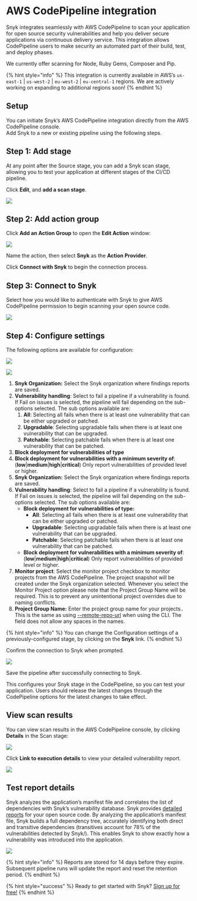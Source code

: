 # AWS CodePipeline integration

Snyk integrates seamlessly with AWS CodePipeline to scan your application for open source security vulnerabilities and help you deliver secure applications via continuous delivery service. This integration allows CodePipeline users to make security an automated part of their build, test, and deploy phases.

We currently offer scanning for Node, Ruby Gems, Composer and Pip.

{% hint style="info" %}
This integration is currently available in AWS’s `us-east-1` \| `us-west-2` \| `eu-west-2` \| `eu-central-1` regions. We are actively working on expanding to additional regions soon!
{% endhint %}

## Setup

You can initiate Snyk’s AWS CodePipeline integration directly from the AWS CodePipeline console.  
Add Snyk to a new or existing pipeline using the following steps.

## Step 1: Add stage

At any point after the Source stage, you can add a Snyk scan stage, allowing you to test your application at different stages of the CI/CD pipeline.

Click **Edit**, and **add a scan stage**.

![](../../.gitbook/assets/aws-cp-add-stage.png)

## Step 2: Add action group

Click **Add an Action Group** to open the **Edit Action** window:

![](../../.gitbook/assets/aws-cp-edit-action.png)

Name the action, then select **Snyk** as the **Action Provider**.

Click **Connect with Snyk** to begin the connection process.

## Step 3: Connect to Snyk

Select how you would like to authenticate with Snyk to give AWS CodePipeline permission to begin scanning your open source code.

![](../../.gitbook/assets/snyk-cp-int-config.png)

## Step 4: Configure settings

The following options are available for configuration:

![](../../.gitbook/assets/configure.png)

![](../../.gitbook/assets/image8%20%281%29.png)

1. **Snyk Organization:** Select the Snyk organization where findings reports are saved. 
2. **Vulnerability handling**: Select to fail a pipeline if a vulnerability is found. If Fail on issues is selected, the pipeline will fail depending on the sub-options selected. The sub options available are: 
   1. **All**: Selecting all fails when there is at least one vulnerability that can be either upgraded or patched. 
   2. **Upgradable**: Selecting upgradable fails when there is at least one vulnerability that can be upgraded. 
   3. **Patchable**: Selecting patchable fails when there is at least one vulnerability that can be patched. 
3. **Block deployment for vulnerabilities of type** 
4. **Block deployment for vulnerabilities with a minimum severity of**: \(**low**\|**medium**\|**high**\|**critical**\) Only report vulnerabilities of provided level or higher.
5. **Snyk Organization:** Select the Snyk organization where findings reports are saved.
6. **Vulnerability handling**: Select to fail a pipeline if a vulnerability is found. If Fail on issues is selected, the pipeline will fail depending on the sub-options selected. The sub options available are: 
   * **Block deployment for vulnerabilities of type:**
     * **All**: Selecting all fails when there is at least one vulnerability that can be either upgraded or patched. 
     * **Upgradable**: Selecting upgradable fails when there is at least one vulnerability that can be upgraded. 
     * **Patchable**: Selecting patchable fails when there is at least one vulnerability that can be patched. 
   * **Block deployment for vulnerabilities with a minimum severity of**: \(**low**\|**medium**\|**high**\|**critical**\) Only report vulnerabilities of provided level or higher.
7. **Monitor project**: Select the monitor project checkbox to monitor projects from the AWS CodePipeline. The project snapshot will be created under the Snyk organization selected. Whenever you select the Monitor Project option please note that the Project Group Name will be required. This is to prevent any unintentional project overrides due to naming conflicts.
8. **Project Group Name:** Enter the project group name for your projects.. This is the same as using [--remote-repo-url](https://support.snyk.io/hc/en-us/articles/360000910677-Snyk-CLI-monitored-projects-are-created-with-IDs-in-the-project-name) when using the CLI. The field does not allow any spaces in the names.

{% hint style="info" %}
You can change the Configuration settings of a previously-configured stage, by clicking on the **Snyk** link.
{% endhint %}

Confirm the connection to Snyk when prompted.

![](../../.gitbook/assets/aws-cp-confirm-oauth.png)

Save the pipeline after successfully connecting to Snyk.

This configures your Snyk stage in the CodePipeline, so you can test your application. Users should release the latest changes through the CodePipeline options for the latest changes to take effect.

## View scan results

You can view scan results in the AWS CodePipeline console, by clicking **Details** in the Scan stage:

![](../../.gitbook/assets/aws-cp-findings-report.png)

Click **Link to execution details** to view your detailed vulnerability report.

![](../../.gitbook/assets/image4-2-.png)

## Test report details

Snyk analyzes the application’s manifest file and correlates the list of dependencies with Snyk’s vulnerability database. Snyk provides [detailed reports](https://support.snyk.io/hc/en-us/categories/360000598418-Reports-and-remediation) for your open source code. By analyzing the application’s manifest file, Snyk builds a full dependency tree, accurately identifying both direct and transitive dependencies \(transitives account for 78% of the vulnerabilities detected by Snyk\/). This enables Snyk to show exactly how a vulnerability was introduced into the application.

![](../../.gitbook/assets/prototype.png)

{% hint style="info" %}
Reports are stored for 14 days before they expire. Subsequent pipeline runs will update the report and reset the retention period.
{% endhint %}

{% hint style="success" %}
Ready to get started with Snyk? [Sign up for free!](https://snyk.io/login?cta=sign-up&loc=footer&page=support_docs_page)
{% endhint %}


